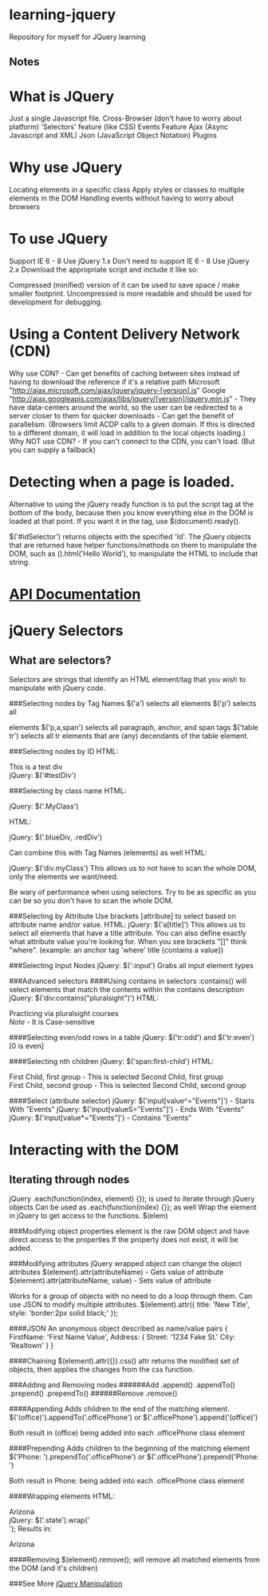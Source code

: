 # learning-jquery
Repository for myself for JQuery learning

## Notes
# What is JQuery
Just a single Javascript file.
Cross-Browser (don't have to worry about platform)
'Selectors' feature (like CSS)
Events Feature
Ajax (Async Javascript and XML)
Json (JavaScript Object Notation)
Plugins

# Why use JQuery
Locating elements in a specific class
Apply styles or classes to multiple elements in the DOM
Handling events without having to worry about browsers

# To use JQuery
Support IE 6 - 8
	Use jQuery 1.x
Don't need to support IE 6 - 8
	Use jQuery 2.x
Download the appropriate script and include it like so:
<head>
	<script type="text/javascript" src="jquery.js"></script>
</head>

Compressed (minified) version of it can be used to save space / make smaller footprint.
Uncompressed is more readable and should be used for development for debugging.

# Using a Content Delivery Network (CDN)
Why use CDN?
	- Can get benefits of caching between sites instead of having to download the reference if it's a relative path
	Microsoft "http://ajax.microsoft.com/ajax/jquery/jquery-[version].js"
	Google "http://ajax.googleapis.com/ajax/libs/jquery/[version]/jquery.min.js"
	- They have data-centers around the world, so the user can be redirected to a server closer to them for quicker downloads
	- Can get the benefit of parallelism. (Browsers limit ACDP calls to a given domain.  If this is directed to a different domain, it will load in addition to the local objects loading.)
Why NOT use CDN?
	- If you can't connect to the CDN, you can't load. (But you can supply a fallback)
		<script>
			window.jQuery || document.write('<script src="jquery.js"><\/script>')
		</script>
		
# Detecting when a page is loaded.
<script type="text/javascript">
	$(document).ready(function () {
		//Perform action here - DOM hierarchy is loaded, but not all images are loaded
	});
</script>

Alternative to using the jQuery ready function is to put the script tag at the bottom of the body, because then you know everything else in the DOM is loaded at that point.  If you want it in the <Head> tag, use $(document).ready().

$('#idSelector') returns objects with the specified 'Id'.
The jQuery objects that are returned have helper functions/methods on them to manipulate the DOM, such as ().html('Hello World'), to manipulate the HTML to include that string.


# [API Documentation](http://api.jquery.com/)

# jQuery Selectors
## What are selectors?
Selectors are strings that identify an HTML element/tag that you wish to manipulate with jQuery code.

###Selecting nodes by Tag Names
$('a') selects all <a> elements
$('p') selects all <p> elements
$('p,a,span') selects all paragraph, anchor, and span tags
$('table tr') selects all tr elements that are (any) decendants of the table element.

###Selecting nodes by ID
HTML: 	<div id="testDiv">This is a test div</div>
jQuery:	$('#testDiv')

###Selecting by class name
HTML: <p class="MyClass">
jQuery: $('.MyClass')

HTML: <div class="blueDiv"></div> <div class="redDiv"></div>
jQuery: $('.blueDiv, .redDiv')

Can combine this with Tag Names (elements) as well
HTML: <div class="myClass"></div>
jQuery: $('div.myClass')
This allows us to not have to scan the whole DOM, only the elements we want/need.

Be wary of performance when using selectors.  Try to be as specific as you can be so you don't have to scan the whole DOM.

###Selecting by Attribute
Use brackets [attribute] to select based on attribute name and/or value.
HTML: <a title="Some Title"></a>
jQuery: $('a[title]')
This allows us to select all <a> elements that have a title attribute.  You can also define exactly what attribute value you're looking for.  When you see brackets "[]" think "where".  (example: an anchor tag 'where' title {contains a value})

###Selecting Input Nodes
jQuery: $(':input')
Grabs all input element types

###Advanced selectors
####Using contains in selectors
:contains() will select elements that match the contents within the contains description
jQuery: $('div:contains("pluralsight")')
HTML: <div>Practicing via pluralsight courses</div>
*Note* - It is Case-sensitive

####Selecting even/odd rows in a table
jQuery: $('tr:odd') and $('tr:even')  [0 is even]

####Selecting nth children
jQuery: $('span:first-child')
HTML:
<div>
	<span>First Child, first group</span> - This is selected
	<span>Second Child, first group</span>
</div>
<div>
	<span>First Child, second group</span> - This is selected
	<span>Second Child, second group</span>
</div>

####Select (attribute selector)
jQuery: $('input[value^="Events"]') - Starts With "Events"
jQuery: $('input[valueS="Events"]') - Ends With "Events"
jQuery: $('input[value*="Events"]') - Contains "Events"


# Interacting with the DOM
## Iterating through nodes
jQuery .each(function(index, element) {}); is used to iterate through jQuery objects
Can be used as .each(function(index) {}); as well
Wrap the element in jQuery to get access to the functions. $(elem)

###Modifying object properties
element is the raw DOM object and have direct access to the properties
If the property does not exist, it will be added.

###Modifying attributes
jQuery wrapped object can change the object attributes
$(element).attr(attributeName) - Gets value of attribute
$(element).attr(attributeName, value) - Sets value of attribute

Works for a group of objects with no need to do a loop through them.
Can use JSON to modify multiple attributes.
$(element).attr({
	title: 'New Title',
	style: 'border:2px solid black;'
});

####JSON
An anonymous object described as name/value pairs
{
	FirstName: 'First Name Value',
	Address: {
		Street: '1234 Fake St.'
		City: 'Realtown'
	}
}

####Chaining
$(element).attr({}).css()
attr returns the modified set of objects, then applies the changes from the css function.

###Adding and Removing nodes
######Add
.append()
.appendTo()
.prepend()
.prependTo()
######Remove
.remove()

####Appending
Adds children to the end of the matching element.
$('<span>(office)</span>').appendTo('.officePhone')
or
$('.officePhone').append('<span>(office)</span>')

Both result in (office) being added into each .officePhone class element

####Prepending
Adds children to the beginning of the matching element
$('<span>Phone: </span>').prependTo('.officePhone')
or
$('.officePhone').prepend('<span>Phone: </span>')

Both result in Phone: being added into each .officePhone class element

####Wrapping elements
HTML: <div class="state">Arizona</div>
jQuery: $('.state').wrap('<div class="US_State"/>');
Results in:
<div class="US_State">
	<div class="state">Arizona</div>
</div>

####Removing
$(element).remove(); will remove all matched elements from the DOM (and it's children)

###See More
[jQuery Manipulation](https://api.jquery.com/category/manipulation/ )
